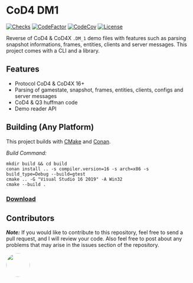 # CoD4 DM1

[![Checks](https://img.shields.io/github/checks-status/Iswenzz/CoD4-DM1/master?logo=github)](https://github.com/Iswenzz/CoD4-DM1/actions)
[![CodeFactor](https://img.shields.io/codefactor/grade/github/Iswenzz/CoD4-DM1?label=codefactor&logo=codefactor)](https://www.codefactor.io/repository/github/iswenzz/CoD4-DM1)
[![CodeCov](https://img.shields.io/codecov/c/github/Iswenzz/CoD4-DM1?label=codecov&logo=codecov)](https://codecov.io/gh/Iswenzz/CoD4-DM1)
[![License](https://img.shields.io/github/license/Iswenzz/CoD4-DM1?color=blue&logo=gitbook&logoColor=white)](https://github.com/Iswenzz/CoD4-DM1/blob/master/LICENSE)

Reverse of CoD4 & CoD4X ``.DM_1`` demo files with features such as parsing snapshot informations, frames, entities, clients and server messages. This project comes with a CLI and a library.

## Features
* Protocol CoD4 & CoD4X 16+
* Parsing of gamestate, snapshot, frames, entities, clients, configs and server messages
* CoD4 & Q3 huffman code
* Demo reader API

## Building (Any Platform)

This project builds with [CMake](https://cmake.org/) and [Conan](https://conan.io/).

_Build Command:_

    mkdir build && cd build
    conan install .. -s compiler.version=16 -s arch=x86 -s build_type=Debug --build=gtest
    cmake .. -G "Visual Studio 16 2019" -A Win32
    cmake --build .

### [Download](https://github.com/Iswenzz/CoD4-DM1/releases)

## Contributors

***Note:*** If you would like to contribute to this repository, feel free to send a pull request, and I will review your code. 
Also feel free to post about any problems that may arise in the issues section of the repository.

<a href="https://github.com/Caball009"><img src="https://avatars.githubusercontent.com/u/82909616?v=4" height=64 style="border-radius: 50%"></a>
